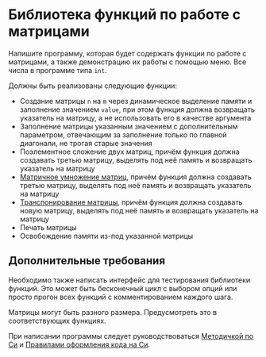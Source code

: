 # Библиотека функций по работе с матрицами

Напишите программу, которая будет содержать функции по работе с матрицами, а также демонстрацию их работы с помощью меню. Все числа в программе типа `int`.

Должны быть реализованы следующие функции:
- Создание матрицы `n` на `m` через динамическое выделение памяти и заполнение значением `value`, при этом функция должна возвращать указатель на матрицу, а не использовать его в качестве аргумента
- Заполнение матрицы указанным значением с дополнительным параметром, отвечающим за заполнение только по главной диагонали, не трогая старые значения
- Поэлементное сложение двух матриц, причём функция должна создавать третью матрицу, выделять под неё память и возвращать указатель на матрицу
- [Матричное умножение матриц](https://ru.wikipedia.org/wiki/%D0%A3%D0%BC%D0%BD%D0%BE%D0%B6%D0%B5%D0%BD%D0%B8%D0%B5_%D0%BC%D0%B0%D1%82%D1%80%D0%B8%D1%86), причём функция должна создавать третью матрицу, выделять под неё память и возвращать указатель на матрицу
- [Транспонирование матрицы](https://ru.wikipedia.org/wiki/%D0%A2%D1%80%D0%B0%D0%BD%D1%81%D0%BF%D0%BE%D0%BD%D0%B8%D1%80%D0%BE%D0%B2%D0%B0%D0%BD%D0%BD%D0%B0%D1%8F_%D0%BC%D0%B0%D1%82%D1%80%D0%B8%D1%86%D0%B0), причём функция должна создавать новую матрицу, выделять под неё память и возвращать указатель на матрицу 
- Печать матрицы
- Освобождение памяти из-под указанной матрицы

## Дополнительные требования

Необходимо также написать интерфейс для тестирования библиотеки функций. Это может быть бесконечный цикл с выбором опций или просто прогон всех функций с комментированием каждого шага.

Матрицы могут быть разного размера. Предусмотреть это в соответствующих функциях.

При написании программы следует руководствоваться [Методичкой по Си](https://docs.google.com/document/d/1xBCa22mlYdWKlb4px1vPLPJS1Tqt2mlgsHtbOZa8Xn8/edit) и [Правилами оформления кода на Си](https://docs.google.com/document/d/19whC799AqENdLdcx8VzePjKAjzvyxwbcddJ6Q9FXpA4/edit).
